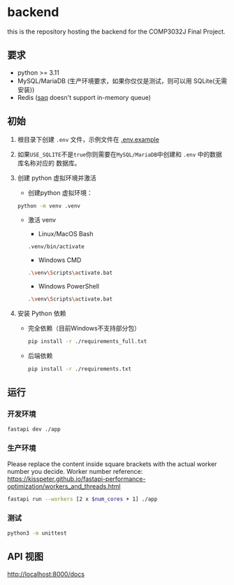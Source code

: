 # backend

this is the repository hosting the backend for the COMP3032J Final Project.

## 要求

- python >= 3.11
- MySQL/MariaDB (生产环境要求，如果你仅仅是测试，则可以用 SQLite(无需安装))
- Redis ([saq](https://github.com/tobymao/saq) doesn't support in-memory queue)

## 初始

1. 根目录下创建 `.env` 文件，示例文件在 [.env.example](./.env.example)
2. 如果`USE_SQLITE`不是`true`你则需要在`MySQL/MariaDB`中创建和 `.env` 中的数据库名称对应的
   数据库。
3. 创建 python 虚拟环境并激活
   - 创建python 虚拟环境：

   ```sh
   python -m venv .venv
   ```

   - 激活 venv
      - Linux/MacOS Bash

      ```sh
      .venv/bin/activate 
      ```

      - Windows CMD

      ```sh
      .\venv\Scripts\activate.bat
      ```

      - Windows PowerShell

      ```sh
      .\venv\Scripts\activate.bat
      ```

4. 安装 Python 依赖
   - 完全依赖（目前Windows不支持部分包）

      ``` sh
      pip install -r ./requirements_full.txt
      ```

   - 后端依赖

      ``` sh
      pip install -r ./requirements.txt
      ```

## 运行

### 开发环境

``` sh
fastapi dev ./app
```

### 生产环境

Please replace the content inside square brackets with the actual worker number
you decide. Worker number reference: <https://kisspeter.github.io/fastapi-performance-optimization/workers_and_threads.html>

``` sh
fastapi run --workers [2 x $num_cores + 1] ./app
```

### 测试
```sh
python3 -m unittest
```
## API 视图

<http://localhost:8000/docs>
